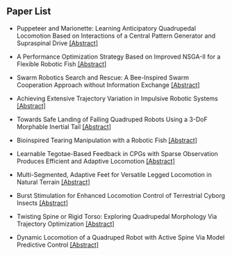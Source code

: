 ## Paper List

- Puppeteer and Marionette: Learning Anticipatory Quadrupedal Locomotion Based on Interactions of a Central Pattern Generator and Supraspinal Drive
[[Abstract]](https://events.infovaya.com/presentation?id=90686)

- A Performance Optimization Strategy Based on Improved NSGA-II for a Flexible Robotic Fish
[[Abstract]](https://events.infovaya.com/presentation?id=90689)

- Swarm Robotics Search and Rescue: A Bee-Inspired Swarm Cooperation Approach without Information Exchange
[[Abstract]](https://events.infovaya.com/presentation?id=90692)

- Achieving Extensive Trajectory Variation in Impulsive Robotic Systems
[[Abstract]](https://events.infovaya.com/presentation?id=90695)

- Towards Safe Landing of Falling Quadruped Robots Using a 3-DoF Morphable Inertial Tail
[[Abstract]](https://events.infovaya.com/presentation?id=90698)

- Bioinspired Tearing Manipulation with a Robotic Fish
[[Abstract]](https://events.infovaya.com/presentation?id=90701)

- Learnable Tegotae-Based Feedback in CPGs with Sparse Observation Produces Efficient and Adaptive Locomotion
[[Abstract]](https://events.infovaya.com/presentation?id=90704)

- Multi-Segmented, Adaptive Feet for Versatile Legged Locomotion in Natural Terrain
[[Abstract]](https://events.infovaya.com/presentation?id=90707)

- Burst Stimulation for Enhanced Locomotion Control of Terrestrial Cyborg Insects
[[Abstract]](https://events.infovaya.com/presentation?id=90710)

- Twisting Spine or Rigid Torso: Exploring Quadrupedal Morphology Via Trajectory Optimization
[[Abstract]](https://events.infovaya.com/presentation?id=90713)

- Dynamic Locomotion of a Quadruped Robot with Active Spine Via Model Predictive Control
[[Abstract]](https://events.infovaya.com/presentation?id=90716)

